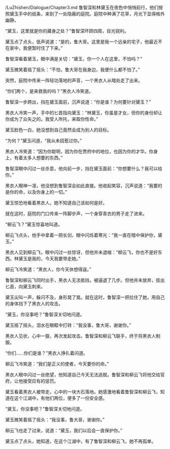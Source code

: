 /LuZhishen/Dialogue/Chapter3.md
鲁智深和林黛玉在夜色中悄悄前行，他们按照黛玉手中的纸条，来到了一处隐蔽的庭院。庭院中种满了花草，月光下显得格外幽静。

“黛玉，这里就是你的藏身之处？”鲁智深环顾四周，目光锐利。

黛玉点了点头，低声说道：“是的，鲁大哥。这里是我一个远亲的宅子，他最近不在家中，我便暂时住了下来。”

鲁智深看着黛玉，眼中满是关切：“黛玉，你一个人在这里，不怕吗？”

黛玉微笑着摇了摇头：“不怕，鲁大哥在我身边，我便什么都不怕了。”

突然，庭院中传来一阵轻功落地的声音，一个黑衣人从暗处走了出来。

“你们两个，是来救我的吗？”黑衣人冷笑道。

鲁智深一步跨出，挡在黛玉面前，沉声说道：“你是谁？为何要针对黛玉？”

黑衣人冷笑一声，手中的匕首指向黛玉：“林黛玉，你虽是才女，但你的身份却让你成为了众矢之的。我受人所托，来取你性命。”

黛玉脸色一白，她没想到自己竟然会成为别人的目标。

“为何？”黛玉问道，“我从未招惹过你。”

黑衣人冷笑道：“因为你聪明，因为你在贾府中的地位，也因为你的才华。你身上，有着太多人想要的东西。”

鲁智深眼中闪过一丝杀意，他向前一步，挡在黛玉面前：“你想要什么？我可以给你。”

黑衣人眼神一凛，他没想到鲁智深会如此直接。他收起笑容，沉声说道：“我要的是你的命，以及你身上的一切。”

黛玉惊恐地看着黑衣人，她不知道自己该如何是好。

就在这时，庭院的门口传来一阵脚步声，一个身穿青衣的男子走了进来。

“柳云飞？”黛玉惊喜地叫道。

柳云飞点头，他手中拿着一把长剑，眼中闪烁着寒光：“我一直在暗中保护你，黛玉。”

黑衣人见到柳云飞，眼中闪过一丝惊讶，但他并未退缩：“柳云飞，你也不是好东西。林黛玉是我的，今天我要带走她。”

柳云飞冷笑道：“黑衣人，你今天休想得逞。”

鲁智深和柳云飞同时出手，黑衣人无法抵挡，被逼退了几步。但他并未放弃，拔出匕首，向黛玉刺来。

黛玉尖叫一声，躲闪不及，身形晃了晃。就在这时，鲁智深一把拉住了她，用自己的身体挡下了黑衣人的攻击。

“黛玉，你没事吧？”鲁智深关切地问道。

黛玉摇了摇头，泪水在眼眶中打转：“我没事，鲁大哥，谢谢你。”

黑衣人见状，心中一狠，再次发起攻击。鲁智深和柳云飞联手，终于将黑衣人制服。

“你们……你们是谁？”黑衣人挣扎着问道。

柳云飞冷笑道：“我们是正义的使者，今天要你的命。”

黑衣人眼中闪过一丝绝望，他知道自己今天无法逃脱。鲁智深和柳云飞将他交给官府，让他接受应有的惩罚。

黛玉看着黑衣人被带走，心中的一块大石落地。她感激地看着鲁智深和柳云飞，知道在这个江湖中，有他们两位，便多了一份安全感。

“黛玉，你没事吧？”鲁智深关切地问道。

黛玉微笑着摇了摇头：“我没事，鲁大哥，谢谢你。”

柳云飞也走了过来，说道：“黛玉，我们以后会一直保护你。”

黛玉点了点头，她知道，在这个江湖中，有了鲁智深和柳云飞，她不再孤单。